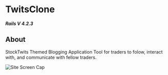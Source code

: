 # TwitsClone
***Rails V 4.2.3***

## About
StockTwits Themed Blogging Application Tool for traders to folow, interact with,
and communicate with fellow traders.

![Site Screen Cap](https://cloud.githubusercontent.com/assets/8145031/11753086/2b20d104-9ff8-11e5-9b3b-4f31a891e92e.png)
